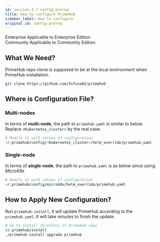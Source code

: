 ```yaml
---
id: version-3.7-config-prereq
title: How to configure PrimeHub
sidebar_label: How to configure
original_id: config-prereq
---
```


<div class="label-sect">
  <div class="ee-only tooltip">Enterprise
    <span class="tooltiptext">Applicable to Enterprise Edition</span>
  </div>
  <div class="ce-only tooltip">Community
    <span class="tooltiptext">Applicable to Community Edition</span>
  </div>
</div>


## What We Need?

PrimeHub repo clone is supposed to be at the local environment when PrimeHub installation.

```bash
git clone https://github.com/InfuseAI/primehub
```


## Where is Configuration File?

### Multi-nodes

In terms of **multi-node**, the path to `primehub.yaml` is similar to below. Replace `<Kubernetes_cluster>` by the real case.


```bash
# Modify it with values of configuration
~/.primehub/config/<Kubernetes_cluster>/helm_override/primehub.yaml
```

### Single-node

In terms of **single-node**, the path to `primehub.yaml` is as below since using *MicroK8s*

```bash
# Modify it with values of configuration
~/.primehub/config/microk8s/helm_override/primehub.yaml
```

## How to Apply New Configuration?

Run `primehub-install`, it will update PrimeHub according to the `primehub.yaml`. It will take minutes to finish the update.

```bash
# Go to install directory of PrimeHub repo
cd primehub/install
./primehub-install upgrade primehub
```

